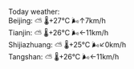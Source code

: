 Today weather:  
Beijing: ⛅️  🌡️+27°C 🌬️↑7km/h  
Tianjin: ⛅️  🌡️+26°C 🌬️←11km/h  
Shijiazhuang: ⛅️  🌡️+25°C 🌬️↙0km/h  
Tangshan: ⛅️  🌡️+26°C 🌬️←11km/h  
